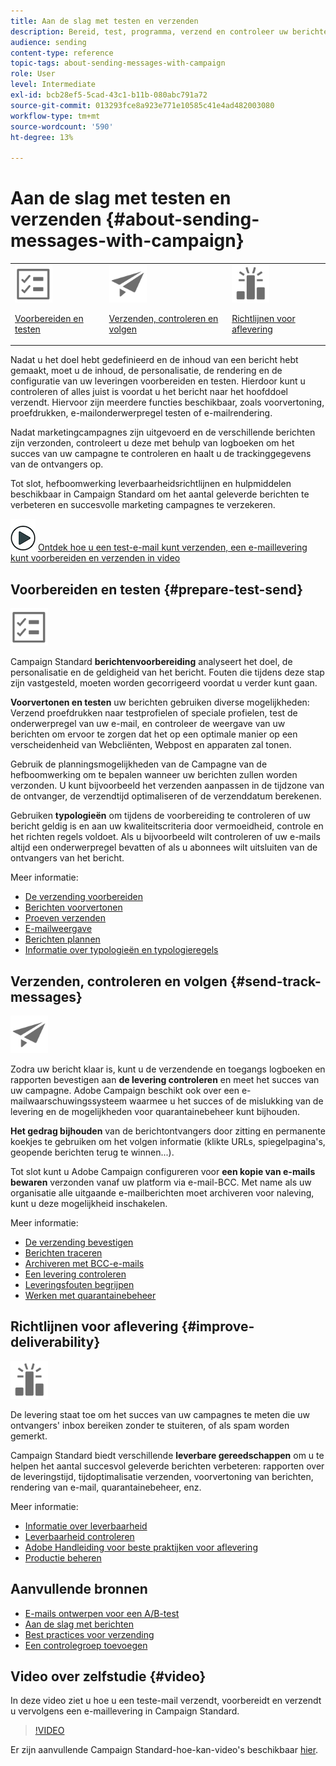 ```yaml
---
title: Aan de slag met testen en verzenden
description: Bereid, test, programma, verzend en controleer uw berichten.
audience: sending
content-type: reference
topic-tags: about-sending-messages-with-campaign
role: User
level: Intermediate
exl-id: bcb28ef5-5cad-43c1-b11b-080abc791a72
source-git-commit: 013293fce8a923e771e10585c41e4ad482003080
workflow-type: tm+mt
source-wordcount: '590'
ht-degree: 13%

---
```


# Aan de slag met testen en verzenden {#about-sending-messages-with-campaign}

<table>
<tr>
<td><img src="assets/do-not-localize/icon_prepare.svg" width="60px"><p><a href="#prepare-test-send">Voorbereiden en testen</a></p></td>
<td><img src="assets/do-not-localize/icon_send.svg" width="60px"><p><a href="#send-track-messages">Verzenden, controleren en volgen</a></p></td>
<td><img src="assets/do-not-localize/icon_deliverability.svg" width="60px"><p><a href="#improve-deliverability">Richtlijnen voor aflevering</a></p></td></tr>
</table>

Nadat u het doel hebt gedefinieerd en de inhoud van een bericht hebt gemaakt, moet u de inhoud, de personalisatie, de rendering en de configuratie van uw leveringen voorbereiden en testen. Hierdoor kunt u controleren of alles juist is voordat u het bericht naar het hoofddoel verzendt. Hiervoor zijn meerdere functies beschikbaar, zoals voorvertoning, proefdrukken, e-mailonderwerpregel testen of e-mailrendering.

Nadat marketingcampagnes zijn uitgevoerd en de verschillende berichten zijn verzonden, controleert u deze met behulp van logboeken om het succes van uw campagne te controleren en haalt u de trackinggegevens van de ontvangers op.

Tot slot, hefboomwerking leverbaarheidsrichtlijnen en hulpmiddelen beschikbaar in Campaign Standard om het aantal geleverde berichten te verbeteren en succesvolle marketing campagnes te verzekeren.

![](assets/do-not-localize/how-to-video.png) [Ontdek hoe u een test-e-mail kunt verzenden, een e-maillevering kunt voorbereiden en verzenden in video](#video)

## Voorbereiden en testen {#prepare-test-send}

<img src="assets/do-not-localize/icon_prepare.svg" width="60px">

Campaign Standard **berichtenvoorbereiding** analyseert het doel, de personalisatie en de geldigheid van het bericht. Fouten die tijdens deze stap zijn vastgesteld, moeten worden gecorrigeerd voordat u verder kunt gaan.

**Voorvertonen en testen** uw berichten gebruiken diverse mogelijkheden: Verzend proefdrukken naar testprofielen of speciale profielen, test de onderwerpregel van uw e-mail, en controleer de weergave van uw berichten om ervoor te zorgen dat het op een optimale manier op een verscheidenheid van Webcliënten, Webpost en apparaten zal tonen.

Gebruik de planningsmogelijkheden van de Campagne van de hefboomwerking om te bepalen wanneer uw berichten zullen worden verzonden. U kunt bijvoorbeeld het verzenden aanpassen in de tijdzone van de ontvanger, de verzendtijd optimaliseren of de verzenddatum berekenen.

Gebruiken **typologieën** om tijdens de voorbereiding te controleren of uw bericht geldig is en aan uw kwaliteitscriteria door vermoeidheid, controle en het richten regels voldoet. Als u bijvoorbeeld wilt controleren of uw e-mails altijd een onderwerpregel bevatten of als u abonnees wilt uitsluiten van de ontvangers van het bericht.

Meer informatie:

* [De verzending voorbereiden](../../sending/using/preparing-the-send.md)
* [Berichten voorvertonen](../../sending/using/previewing-messages.md)
* [Proeven verzenden](../../sending/using/sending-proofs.md)
* [E-mailweergave](../../sending/using/email-rendering.md)
* [Berichten plannen](../../sending/using/about-scheduling-messages.md)
* [Informatie over typologieën en typologieregels](../../sending/using/about-typology-rules.md)

## Verzenden, controleren en volgen {#send-track-messages}

<img src="assets/do-not-localize/icon_send.svg"  width="60px">

Zodra uw bericht klaar is, kunt u de verzendende en toegangs logboeken en rapporten bevestigen aan **de levering controleren** en meet het succes van uw campagne. Adobe Campaign beschikt ook over een e-mailwaarschuwingssysteem waarmee u het succes of de mislukking van de levering en de mogelijkheden voor quarantainebeheer kunt bijhouden.

**Het gedrag bijhouden** van de berichtontvangers door zitting en permanente koekjes te gebruiken om het volgen informatie (klikte URLs, spiegelpagina&#39;s, geopende berichten terug te winnen...).

Tot slot kunt u Adobe Campaign configureren voor **een kopie van e-mails bewaren** verzonden vanaf uw platform via e-mail-BCC. Met name als uw organisatie alle uitgaande e-mailberichten moet archiveren voor naleving, kunt u deze mogelijkheid inschakelen.

Meer informatie:

* [De verzending bevestigen](../../sending/using/confirming-the-send.md)
* [Berichten traceren](../../sending/using/tracking-messages.md)
* [Archiveren met BCC-e-mails](../../sending/using/archiving.md)
* [Een levering controleren](../../sending/using/monitoring-a-delivery.md)
* [Leveringsfouten begrijpen](../../sending/using/understanding-delivery-failures.md)
* [Werken met quarantainebeheer](../../sending/using/understanding-quarantine-management.md)

## Richtlijnen voor aflevering {#improve-deliverability}

<img src="assets/do-not-localize/icon_deliverability.svg"  width="60px">

De levering staat toe om het succes van uw campagnes te meten die uw ontvangers&#39; inbox bereiken zonder te stuiteren, of als spam worden gemerkt.

Campaign Standard biedt verschillende **leverbare gereedschappen** om u te helpen het aantal succesvol geleverde berichten verbeteren: rapporten over de leveringstijd, tijdoptimalisatie verzenden, voorvertoning van berichten, rendering van e-mail, quarantainebeheer, enz.

Meer informatie:

* [Informatie over leverbaarheid](../../sending/using/about-deliverability.md)
* [Leverbaarheid controleren](../../sending/using/monitor-deliverability.md)
* [Adobe Handleiding voor beste praktijken voor aflevering](https://experienceleague.adobe.com/docs/deliverability-learn/deliverability-best-practice-guide/introduction.html?lang=nl)
* [Productie beheren](../../reporting/using/delivery-throughput.md)

## Aanvullende bronnen

* [E-mails ontwerpen voor een A/B-test](../../channels/using/designing-an-a-b-test-email.md)
* [Aan de slag met berichten](../../channels/using/key-steps-to-send-a-message.md)
* [Best practices voor verzending](../../sending/using/delivery-best-practices.md)
* [Een controlegroep toevoegen](../../sending/using/control-group.md)

## Video over zelfstudie {#video}

In deze video ziet u hoe u een teste-mail verzendt, voorbereidt en verzendt u vervolgens een e-maillevering in Campaign Standard.

>[!VIDEO](https://video.tv.adobe.com/v/24013/)

Er zijn aanvullende Campaign Standard-hoe-kan-video&#39;s beschikbaar [hier](https://experienceleague.adobe.com/docs/campaign-standard-learn/tutorials/overview.html?lang=nl).
